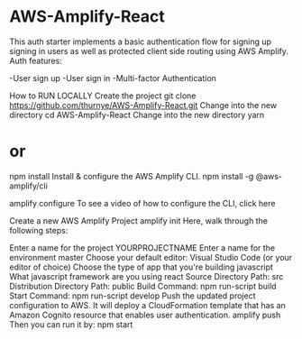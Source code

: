 # AWS-Amplify-React


This auth starter implements a basic authentication flow for signing up signing in users as well as protected client side routing using AWS Amplify. Auth features:

-User sign up
-User sign in
-Multi-factor Authentication


How to RUN LOCALLY
Create the project
git clone https://github.com/thurnye/AWS-Amplify-React.git
Change into the new directory
cd AWS-Amplify-React
Change into the new directory
yarn
# or
npm install
Install & configure the AWS Amplify CLI.
npm install -g @aws-amplify/cli

amplify configure
To see a video of how to configure the CLI, click here

Create a new AWS Amplify Project
amplify init
Here, walk through the following steps:

Enter a name for the project YOURPROJECTNAME
Enter a name for the environment master
Choose your default editor: Visual Studio Code (or your editor of choice)
Choose the type of app that you're building javascript
What javascript framework are you using react
Source Directory Path: src
Distribution Directory Path: public
Build Command: npm run-script build
Start Command: npm run-script develop
Push the updated project configuration to AWS. It will deploy a CloudFormation template that has an Amazon Cognito resource that enables user authentication.
amplify push
Then you can run it by:
npm start
